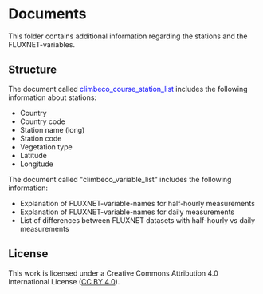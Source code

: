 # Documents
This folder contains additional information regarding the stations and the FLUXNET-variables.

## Structure
The document called <font color=blue>climbeco_course_station_list</font> includes the following information about stations:
  * Country
  * Country code
  * Station name (long)
  * Station code
  * Vegetation type
  * Latitude
  * Longitude
  
  
The document called "climbeco_variable_list" includes the following information:
  * Explanation of FLUXNET-variable-names for half-hourly measurements
  * Explanation of FLUXNET-variable-names for daily measurements
  * List of differences between FLUXNET datasets with half-hourly vs daily measurements


## License
This work is licensed under a
Creative Commons Attribution 4.0 International License ([CC BY 4.0](http://creativecommons.org/licenses/by/4.0/)).
